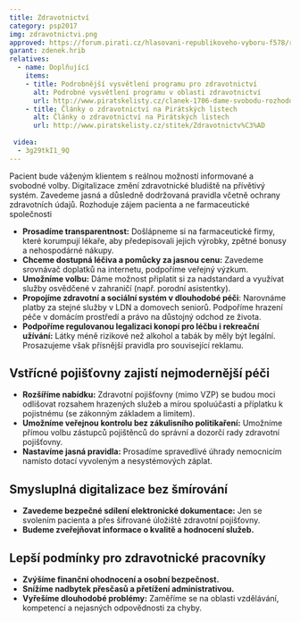 ```yaml
---
title: Zdravotnictví
category: psp2017
img: zdravotnictvi.png
approved: https://forum.pirati.cz/hlasovani-republikoveho-vyboru-f578/rv-27-2016-program-2017-zdravotnictvi-r-h-1-k-t36869-10.html
garant: zdenek.hrib
relatives:
  - name: Doplňující
    items:
    - title: Podrobnější vysvětlení programu pro zdravotnictví
      alt: Podrobné vysvětlení programu v oblasti zdravotnictví
      url: http://www.piratskelisty.cz/clanek-1706-dame-svobodu-rozhodovani-pacientum-i-zdravotnikum
    - title: Články o zdravotnictví na Pirátských listech
      alt: Články o zdravotnictví na Pirátských listech
      url: http://www.piratskelisty.cz/stitek/Zdravotnictv%C3%AD
      
 videa:
  - 3g29tkI1_9Q
---
```


Pacient bude váženým klientem s reálnou možností informované a svobodné volby. Digitalizace změní zdravotnické bludiště na přívětivý systém. Zavedeme jasná a důsledně dodržovaná pravidla včetně ochrany zdravotních údajů. Rozhoduje zájem pacienta a ne farmaceutické společnosti

* **Prosadíme transparentnost:** Došlápneme si na farmaceutické firmy, které
  korumpují lékaře, aby předepisovali jejich výrobky, zpětné bonusy a
  nehospodárné nákupy.
* **Chceme dostupná léčiva a pomůcky za jasnou cenu:** Zavedeme
  srovnávač doplatků na internetu, podpoříme veřejný výzkum.
* **Umožníme volbu:** Dáme možnost připlatit si za nadstandard a využívat
  služby osvědčené v zahraničí (např. porodní asistentky).
* **Propojíme zdravotní a sociální systém v dlouhodobé péči**: Narovnáme
  platby za stejné služby v LDN a domovech seniorů. Podpoříme hrazení péče
  v domácím prostředí a právo na důstojný odchod ze života.
* **Podpoříme regulovanou legalizaci konopí pro léčbu i rekreační užívání:**
  Látky méně rizikové než alkohol a tabák by měly být legální. Prosazujeme
  však přísnější pravidla pro související reklamu.

## Vstřícné pojišťovny zajistí nejmodernější péči

* **Rozšíříme nabídku:** Zdravotní pojišťovny (mimo VZP) se budou moci
  odlišovat rozsahem hrazených služeb a mírou spoluúčasti a příplatku k
  pojistnému (se zákonným základem a limitem).
* **Umožníme veřejnou kontrolu bez zákulisního politikaření:** Umožníme
  přímou volbu zástupců pojištěnců do správní a dozorčí rady zdravotní pojišťovny.
* **Nastavíme jasná pravidla:** Prosadíme spravedlivé úhrady nemocnicím
  namísto dotací vyvoleným a nesystémových záplat.

## Smysluplná digitalizace bez šmírování

* **Zavedeme bezpečné sdílení elektronické dokumentace:** Jen se svolením
  pacienta a přes šifrované úložiště zdravotní pojišťovny.
* **Budeme zveřejňovat informace o kvalitě a hodnocení služeb.**

## Lepší podmínky pro zdravotnické pracovníky

* **Zvýšíme finanční ohodnocení a osobní bezpečnost.**
* **Snížíme nadbytek přesčasů a přetížení administrativou.**
* **Vyřešíme dlouhodobé problémy:** Zaměříme se na oblasti vzdělávání,
  kompetencí a nejasných odpovědnosti za chyby.
